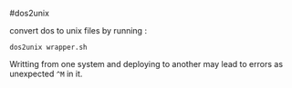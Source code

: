 #dos2unix

convert dos to unix files by running :
```
dos2unix wrapper.sh
```

Writting from one system and deploying to another may lead to errors as unexpected `^M` in it.
